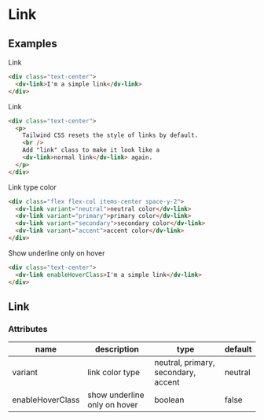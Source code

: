 # Link

## Examples

Link

```html :::demo
<div class="text-center">
  <dv-link>I'm a simple link</dv-link>
</div>
```

Link

```html :::demo
<div class="text-center">
  <p>
    Tailwind CSS resets the style of links by default.
    <br />
    Add "link" class to make it look like a
    <dv-link>normal link</dv-link> again.
  </p>
</div>
```

Link type color

```html :::demo
<div class="flex flex-col items-center space-y-2">
  <dv-link variant="neutral">neutral color</dv-link>
  <dv-link variant="primary">primary color</dv-link>
  <dv-link variant="secondary">secondary color</dv-link>
  <dv-link variant="accent">accent color</dv-link>
</div>
```

Show underline only on hover

```html :::demo
<div class="text-center">
  <dv-link enableHoverClass>I'm a simple link</dv-link>
</div>
```

## Link

### Attributes

| name             | description                  | type                                | default |
| ---------------- | ---------------------------- | ----------------------------------- | ------- |
| variant          | link color type              | neutral, primary, secondary, accent | neutral |
| enableHoverClass | show underline only on hover | boolean                             | false   |
